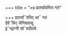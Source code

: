 +++
title = "०७ प्रातर्यावभिरा गतं"

+++
प्रातर्या᳓वभिर् आ᳓ गतं  
देवे᳓भिर् जेनियावसू  
इ᳓न्द्राग्नी सो᳓मपीतये